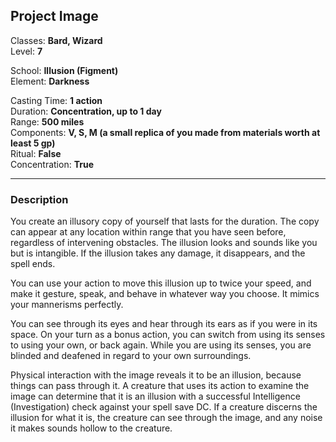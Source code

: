 ## Project Image

Classes: **Bard, Wizard**  
Level: **7**  

School: **Illusion (Figment)**  
Element: **Darkness**  

Casting Time: **1 action**  
Duration: **Concentration, up to 1 day**  
Range: **500 miles**  
Components: **V, S, M (a small replica of you made from materials worth at least 5 gp)**  
Ritual: **False**  
Concentration: **True**  

------

### Description

You create an illusory copy of yourself that lasts for the duration. The copy can appear at any location within range that you have seen before, regardless of intervening obstacles. The illusion looks and sounds like you but is intangible. If the illusion takes any damage, it disappears, and the spell ends.

You can use your action to move this illusion up to twice your speed, and make it gesture, speak, and behave in whatever way you choose. It mimics your mannerisms perfectly.

You can see through its eyes and hear through its ears as if you were in its space. On your turn as a bonus action, you can switch from using its senses to using your own, or back again. While you are using its senses, you are blinded and deafened in regard to your own surroundings.

Physical interaction with the image reveals it to be an illusion, because things can pass through it. A creature that uses its action to examine the image can determine that it is an illusion with a successful Intelligence (Investigation) check against your spell save DC. If a creature discerns the illusion for what it is, the creature can see through the image, and any noise it makes sounds hollow to the creature.